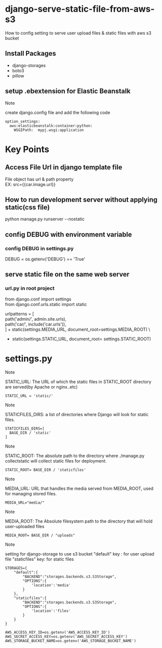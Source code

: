 # django-serve-static-file-from-aws-s3
How to config setting to serve user upload files & static files with aws s3 bucket


## Install Packages

* django-storages
* boto3 
* pillow 


## setup .ebextension for Elastic Beanstalk

> [!Note] 
> create  django.config file and add the following code

```
option_settings:
  aws:elasticbeanstalk:container:python:
    WSGIPath:  mypj.wsgi:application
```


# Key Points

## Access File Url in django template file
File object has url & path property  
EX:  src={{car.image.url}}

## How to run development server without applying static(css file) 
python manage.py runserver --nostatic

## config DEBUG with environment variable

### config DEBUG in settings.py
DEBUG = os.getenv('DEBUG') == 'True'

## serve static file on the same web server

### url.py in root project

from django.conf import settings  
from django.conf.urls.static import static  

urlpatterns = [  
    path('admin/', admin.site.urls),  
    path('car/', include('car.urls')),  
] + static(settings.MEDIA_URL, document_root=settings.MEDIA_ROOT) \  
+ static(settings.STATIC_URL, document_root= settings.STATIC_ROOT)  

# settings.py


> [!NOTE]
> STATIC_URL: The URL of which the static files in STATIC_ROOT directory are served(by Apache or nginx..etc)

`
STATIC_URL = 'static/'  
`

> [!Note]
> STATICFILES_DIRS:  a list of directories where Django will  look for static files.

```
STATICFILES_DIRS=[  
  BASE_DIR / 'static'  
]  
```

> [!Note]
> STATIC_ROOT: The absolute path to the directory where ./manage.py collectstatic will collect static files for deployment.

`
STATIC_ROOT= BASE_DIR / 'staticfiles'  
`

> [!Note]
> MEDIA_URL: URL that handles the media served from MEDIA_ROOT, used for managing stored files.

`
MEDIA_URL="media/"  
`

> [!Note]
> MEDIA_ROOT: The Absolute filesystem path to the directory that will hold user-uploaded files

`
MEDIA_ROOT= BASE_DIR / "uploads"  
`

> [!NOTE]
> setting for django-storage to use s3 bucket
> "default" key : for user upload file
> "staticfiles" key: for static files

```
STORAGES={
    "default":{
        "BACKEND":"storages.backends.s3.S3Storage",
        "OPTIONS":{
            'location':'media'
        }
    },
    "staticfiles":{
        "BACKEND":"storages.backends.s3.S3Storage",
        "OPTIONS":{
            'location':'files'
        }
    }
}
```

```
AWS_ACCESS_KEY_ID=os.getenv('AWS_ACCESS_KEY_ID')
AWS_SECRET_ACCESS_KEY=os.getenv('AWS_SECRET_ACCESS_KEY')
AWS_STORAGE_BUCKET_NAME=os.getenv('AWS_STORAGE_BUCKET_NAME')

```





